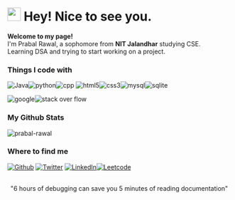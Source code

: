 <h1><img src="https://emojis.slackmojis.com/emojis/images/1531849430/4246/blob-sunglasses.gif?1531849430" width="30"/> Hey! Nice to see you.</h1>


<p><b>Welcome to my page!</b></br> I'm Prabal Rawal, a sophomore from <b>NIT Jalandhar</b> studying CSE. </br>
Learning DSA and trying to start working on a project.
</p>
<h3><b>Things I code with</b></h3>

<p>
  <img alt="Java" src="https://img.shields.io/badge/Java-ED8B00?style=for-the-badge&logo=java&logoColor=white" /><img alt="python" src="https://img.shields.io/badge/python-3670A0?style=for-the-badge&logo=python&logoColor=ffdd54" /><img alt="cpp" src="https://img.shields.io/badge/c++-%2300599C.svg?style=for-the-badge&logo=c%2B%2B&logoColor=white" />
  <img alt="html5" src="https://img.shields.io/badge/html5-%23E34F26.svg?style=for-the-badge&logo=html5&logoColor=white" /><img alt="css3" src="https://img.shields.io/badge/css3-%231572B6.svg?style=for-the-badge&logo=css3&logoColor=white" /><img alt="mysql" src="https://img.shields.io/badge/mysql-%2300f.svg?style=for-the-badge&logo=mysql&logoColor=white" /><img alt="sqlite" src="https://img.shields.io/badge/sqlite-%2307405e.svg?style=for-the-badge&logo=sqlite&logoColor=white" />

  <img alt="google" src="https://img.shields.io/badge/google-4285F4?style=for-the-badge&logo=google&logoColor=white" /><img alt="stack over flow" src="https://img.shields.io/badge/-Stackoverflow-FE7A16?style=for-the-badge&logo=stack-overflow&logoColor=white" />
</p>

<h3><b>My Github Stats</b></h3>
<p><img src="https://github-readme-stats.vercel.app/api?username=prabal-rawal&show_icons=true&theme=gotham" alt="prabal-rawal" /></p>

<h3><b>Where to find me</b></h3>
<p><a href="https://github.com/prabal-rawal" target="_blank"><img alt="Github" src="https://img.shields.io/badge/GitHub-%2312100E.svg?&style=for-the-badge&logo=Github&logoColor=white" /></a> <a href="https://twitter.com/0xprabal" target="_blank"><img alt="Twitter" src="https://img.shields.io/badge/twitter-%231DA1F2.svg?&style=for-the-badge&logo=twitter&logoColor=white" /></a> <a href="https://www.linkedin.com/in/prabal-rawal" target="_blank"><img alt="LinkedIn" src="https://img.shields.io/badge/linkedin-%230077B5.svg?&style=for-the-badge&logo=linkedin&logoColor=white" /></a><a href="https://leetcode.com/prabal-rawal/" target="_blank"><img alt="Leetcode" src="https://img.shields.io/badge/LeetCode-000000?style=for-the-badge&logo=LeetCode&logoColor=#d16c06" /></a>
<br></br>
</p>

<p align="center">
"6 hours of debugging can save
you 5 minutes of reading
documentation"
</p>
